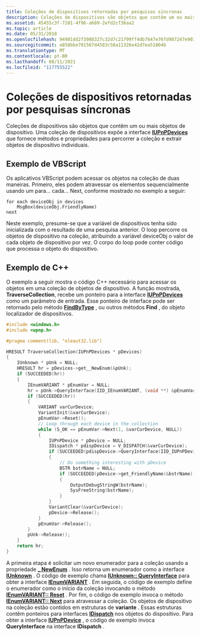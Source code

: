 ```yaml
---
title: Coleções de dispositivos retornadas por pesquisas síncronas
description: Coleções de dispositivos são objetos que contêm um ou mais objetos de dispositivo. Uma coleção de dispositivos expõe a interface IUPnPDevices que fornece métodos e propriedades para percorrer a coleção e extrair objetos de dispositivo individuais.
ms.assetid: 45455c3f-7281-4f96-a609-2efd2cf36aa2
ms.topic: article
ms.date: 05/31/2018
ms.openlocfilehash: 94901dd2f3988327c32d7c21799ff4db7647e76fd987247e903501bd8937851a
ms.sourcegitcommit: e858bbe701567d4583c50a11326e42d7ea51804b
ms.translationtype: MT
ms.contentlocale: pt-BR
ms.lasthandoff: 08/11/2021
ms.locfileid: "117755522"
---
```

# <a name="device-collections-returned-by-synchronous-searches"></a>Coleções de dispositivos retornadas por pesquisas síncronas

Coleções de dispositivos são objetos que contêm um ou mais objetos de dispositivo. Uma coleção de dispositivos expõe a interface [**IUPnPDevices**](/windows/desktop/api/Upnp/nn-upnp-iupnpdevices) que fornece métodos e propriedades para percorrer a coleção e extrair objetos de dispositivo individuais.

## <a name="vbscript-example"></a>Exemplo de VBScript

Os aplicativos VBScript podem acessar os objetos na coleção de duas maneiras. Primeiro, eles podem atravessar os elementos sequencialmente usando um para... cada... Next, conforme mostrado no exemplo a seguir:


```VB
for each deviceObj in devices
    MsgBox(deviceObj.FriendlyName)
next
```



Neste exemplo, presume-se que a variável de dispositivos tenha sido inicializada com o resultado de uma pesquisa anterior. O loop percorre os objetos de dispositivo na coleção, atribuindo a variável deviceObj o valor de cada objeto de dispositivo por vez. O corpo do loop pode conter código que processa o objeto do dispositivo.

## <a name="c-example"></a>Exemplo de C++

O exemplo a seguir mostra o código C++ necessário para acessar os objetos em uma coleção de objetos de dispositivo. A função mostrada, **TraverseCollection**, recebe um ponteiro para a interface [**IUPnPDevices**](/windows/desktop/api/Upnp/nn-upnp-iupnpdevices) como um parâmetro de entrada. Esse ponteiro de interface pode ser retornado pelo método [**FindByType**](/windows/desktop/api/Upnp/nf-upnp-iupnpdevicefinder-findbytype) , ou outros métodos **Find** , do objeto localizador de dispositivos.


```C++
#include <windows.h>
#include <upnp.h>

#pragma comment(lib, "oleaut32.lib")

HRESULT TraverseCollection(IUPnPDevices * pDevices)
{
    IUnknown * pUnk = NULL;
    HRESULT hr = pDevices->get__NewEnum(&pUnk);
    if (SUCCEEDED(hr))
    {
        IEnumVARIANT * pEnumVar = NULL;
        hr = pUnk->QueryInterface(IID_IEnumVARIANT, (void **) &pEnumVar);
        if (SUCCEEDED(hr))
        {
            VARIANT varCurDevice;
            VariantInit(&varCurDevice);
            pEnumVar->Reset();
            // Loop through each device in the collection
            while (S_OK == pEnumVar->Next(1, &varCurDevice, NULL))
            {
                IUPnPDevice * pDevice = NULL;
                IDispatch * pdispDevice = V_DISPATCH(&varCurDevice);
                if (SUCCEEDED(pdispDevice->QueryInterface(IID_IUPnPDevice, (void **) &pDevice)))
                {
                    // Do something interesting with pDevice
                    BSTR bstrName = NULL;
                    if (SUCCEEDED(pDevice->get_FriendlyName(&bstrName)))
                    {
                        OutputDebugStringW(bstrName);
                        SysFreeString(bstrName);
                    }
                }
                VariantClear(&varCurDevice);
                pDevice->Release();
            }
            pEnumVar->Release();
        }
        pUnk->Release();
    }
    return hr;
}
```



A primeira etapa é solicitar um novo enumerador para a coleção usando a propriedade [**\_ NewEnum**](/windows/win32/api/upnp/nf-upnp-iupnpdevices-get__newenum) . Isso retorna um enumerador como a interface [**IUnknown**](/windows/win32/api/unknwn/nn-unknwn-iunknown) . O código de exemplo chama [**IUnknown:: QueryInterface**](/windows/win32/api/unknwn/nf-unknwn-iunknown-queryinterface(q)) para obter a interface [**IEnumVARIANT**](/windows/win32/api/oaidl/nn-oaidl-ienumvariant) . Em seguida, o código de exemplo define o enumerador como o início da coleção invocando o método [**IEnumVARIANT:: Reset**](/windows/win32/api/oaidl/nf-oaidl-ienumvariant-reset) . Por fim, o código de exemplo invoca o método [**IEnumVARIANT:: Next**](/windows/win32/api/oaidl/nf-oaidl-ienumvariant-next) para atravessar a coleção. Os objetos de dispositivo na coleção estão contidos em estruturas de **variante** . Essas estruturas contêm ponteiros para interfaces [**IDispatch**](/windows/win32/api/oaidl/nn-oaidl-idispatch) nos objetos do dispositivo. Para obter a interface [**IUPnPDevice**](/windows/desktop/api/Upnp/nn-upnp-iupnpdevice) , o código de exemplo invoca **QueryInterface** na interface **IDispatch** .

 

 